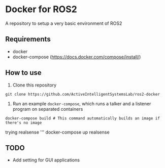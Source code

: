 # Docker for ROS2

A repository to setup a very basic environment of ROS2

## Requirements 
- docker 
- docker-compose (https://docs.docker.com/compose/install/)
## How to use 

1. Clone this repository
```
git clone https://github.com/ActiveIntelligentSystemsLab/ros2-docker
```
1. Run an example `docker-compose`, which runs a talker and a listener program on separated containers
```
docker-compose build # This command automatically builds an image if there's no image
```

trying realsense
'''
docker-compose up realsense



## TODO

- Add setting for GUI applications
